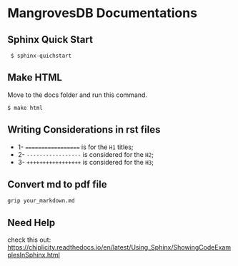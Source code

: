 # MangrovesDB Documentations

## Sphinx Quick Start

<code> $ sphinx-quichstart </code>


## Make HTML
Move to the docs folder and run this command.
```
$ make html
```

## Writing Considerations in rst files

- 1- ```=================``` is for the ```H1``` titles;
- 2- ```-----------------``` is considered for the ```H2```;
- 3- ```+++++++++++++++++``` is considered for the ```H3```;


## Convert md to pdf file
```
grip your_markdown.md
```

## Need Help
check this out: https://chiplicity.readthedocs.io/en/latest/Using_Sphinx/ShowingCodeExamplesInSphinx.html